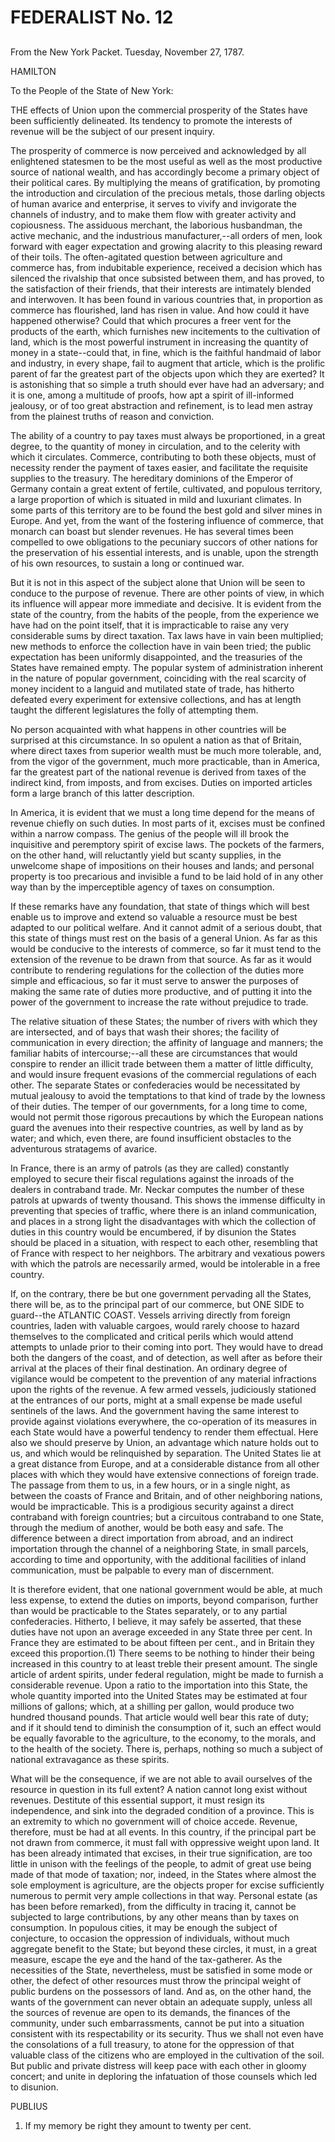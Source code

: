 # FEDERALIST No. 12
## 


From the New York Packet. Tuesday, November 27, 1787.

HAMILTON

To the People of the State of New York:

THE effects of Union upon the commercial prosperity of the States have
been sufficiently delineated. Its tendency to promote the interests of
revenue will be the subject of our present inquiry.

The prosperity of commerce is now perceived and acknowledged by
all enlightened statesmen to be the most useful as well as the most
productive source of national wealth, and has accordingly become a
primary object of their political cares. By multiplying the means of
gratification, by promoting the introduction and circulation of the
precious metals, those darling objects of human avarice and enterprise,
it serves to vivify and invigorate the channels of industry, and to make
them flow with greater activity and copiousness. The assiduous merchant,
the laborious husbandman, the active mechanic, and the industrious
manufacturer,--all orders of men, look forward with eager expectation
and growing alacrity to this pleasing reward of their toils. The
often-agitated question between agriculture and commerce has, from
indubitable experience, received a decision which has silenced the
rivalship that once subsisted between them, and has proved, to the
satisfaction of their friends, that their interests are intimately
blended and interwoven. It has been found in various countries that, in
proportion as commerce has flourished, land has risen in value. And how
could it have happened otherwise? Could that which procures a freer vent
for the products of the earth, which furnishes new incitements to the
cultivation of land, which is the most powerful instrument in increasing
the quantity of money in a state--could that, in fine, which is the
faithful handmaid of labor and industry, in every shape, fail to augment
that article, which is the prolific parent of far the greatest part
of the objects upon which they are exerted? It is astonishing that so
simple a truth should ever have had an adversary; and it is one, among
a multitude of proofs, how apt a spirit of ill-informed jealousy, or
of too great abstraction and refinement, is to lead men astray from the
plainest truths of reason and conviction.

The ability of a country to pay taxes must always be proportioned, in
a great degree, to the quantity of money in circulation, and to the
celerity with which it circulates. Commerce, contributing to both these
objects, must of necessity render the payment of taxes easier, and
facilitate the requisite supplies to the treasury. The hereditary
dominions of the Emperor of Germany contain a great extent of fertile,
cultivated, and populous territory, a large proportion of which is
situated in mild and luxuriant climates. In some parts of this territory
are to be found the best gold and silver mines in Europe. And yet, from
the want of the fostering influence of commerce, that monarch can
boast but slender revenues. He has several times been compelled to
owe obligations to the pecuniary succors of other nations for the
preservation of his essential interests, and is unable, upon the
strength of his own resources, to sustain a long or continued war.

But it is not in this aspect of the subject alone that Union will be
seen to conduce to the purpose of revenue. There are other points of
view, in which its influence will appear more immediate and decisive. It
is evident from the state of the country, from the habits of the
people, from the experience we have had on the point itself, that it is
impracticable to raise any very considerable sums by direct taxation.
Tax laws have in vain been multiplied; new methods to enforce the
collection have in vain been tried; the public expectation has been
uniformly disappointed, and the treasuries of the States have remained
empty. The popular system of administration inherent in the nature of
popular government, coinciding with the real scarcity of money incident
to a languid and mutilated state of trade, has hitherto defeated every
experiment for extensive collections, and has at length taught the
different legislatures the folly of attempting them.

No person acquainted with what happens in other countries will be
surprised at this circumstance. In so opulent a nation as that of
Britain, where direct taxes from superior wealth must be much more
tolerable, and, from the vigor of the government, much more practicable,
than in America, far the greatest part of the national revenue is
derived from taxes of the indirect kind, from imposts, and from
excises. Duties on imported articles form a large branch of this latter
description.

In America, it is evident that we must a long time depend for the means
of revenue chiefly on such duties. In most parts of it, excises must
be confined within a narrow compass. The genius of the people will ill
brook the inquisitive and peremptory spirit of excise laws. The pockets
of the farmers, on the other hand, will reluctantly yield but scanty
supplies, in the unwelcome shape of impositions on their houses and
lands; and personal property is too precarious and invisible a fund to
be laid hold of in any other way than by the imperceptible agency of
taxes on consumption.

If these remarks have any foundation, that state of things which will
best enable us to improve and extend so valuable a resource must be
best adapted to our political welfare. And it cannot admit of a serious
doubt, that this state of things must rest on the basis of a general
Union. As far as this would be conducive to the interests of commerce,
so far it must tend to the extension of the revenue to be drawn from
that source. As far as it would contribute to rendering regulations for
the collection of the duties more simple and efficacious, so far it
must serve to answer the purposes of making the same rate of duties
more productive, and of putting it into the power of the government to
increase the rate without prejudice to trade.

The relative situation of these States; the number of rivers with which
they are intersected, and of bays that wash their shores; the facility
of communication in every direction; the affinity of language
and manners; the familiar habits of intercourse;--all these are
circumstances that would conspire to render an illicit trade between
them a matter of little difficulty, and would insure frequent evasions
of the commercial regulations of each other. The separate States or
confederacies would be necessitated by mutual jealousy to avoid the
temptations to that kind of trade by the lowness of their duties. The
temper of our governments, for a long time to come, would not permit
those rigorous precautions by which the European nations guard the
avenues into their respective countries, as well by land as by
water; and which, even there, are found insufficient obstacles to the
adventurous stratagems of avarice.

In France, there is an army of patrols (as they are called) constantly
employed to secure their fiscal regulations against the inroads of the
dealers in contraband trade. Mr. Neckar computes the number of these
patrols at upwards of twenty thousand. This shows the immense difficulty
in preventing that species of traffic, where there is an inland
communication, and places in a strong light the disadvantages with which
the collection of duties in this country would be encumbered, if by
disunion the States should be placed in a situation, with respect to
each other, resembling that of France with respect to her neighbors. The
arbitrary and vexatious powers with which the patrols are necessarily
armed, would be intolerable in a free country.

If, on the contrary, there be but one government pervading all the
States, there will be, as to the principal part of our commerce, but
ONE SIDE to guard--the ATLANTIC COAST. Vessels arriving directly from
foreign countries, laden with valuable cargoes, would rarely choose to
hazard themselves to the complicated and critical perils which would
attend attempts to unlade prior to their coming into port. They would
have to dread both the dangers of the coast, and of detection, as well
after as before their arrival at the places of their final destination.
An ordinary degree of vigilance would be competent to the prevention
of any material infractions upon the rights of the revenue. A few armed
vessels, judiciously stationed at the entrances of our ports, might at
a small expense be made useful sentinels of the laws. And the government
having the same interest to provide against violations everywhere,
the co-operation of its measures in each State would have a powerful
tendency to render them effectual. Here also we should preserve by
Union, an advantage which nature holds out to us, and which would be
relinquished by separation. The United States lie at a great distance
from Europe, and at a considerable distance from all other places
with which they would have extensive connections of foreign trade.
The passage from them to us, in a few hours, or in a single night,
as between the coasts of France and Britain, and of other neighboring
nations, would be impracticable. This is a prodigious security against a
direct contraband with foreign countries; but a circuitous contraband to
one State, through the medium of another, would be both easy and safe.
The difference between a direct importation from abroad, and an indirect
importation through the channel of a neighboring State, in small
parcels, according to time and opportunity, with the additional
facilities of inland communication, must be palpable to every man of
discernment.

It is therefore evident, that one national government would be able, at
much less expense, to extend the duties on imports, beyond comparison,
further than would be practicable to the States separately, or to any
partial confederacies. Hitherto, I believe, it may safely be asserted,
that these duties have not upon an average exceeded in any State three
per cent. In France they are estimated to be about fifteen per cent.,
and in Britain they exceed this proportion.(1) There seems to be nothing
to hinder their being increased in this country to at least treble their
present amount. The single article of ardent spirits, under federal
regulation, might be made to furnish a considerable revenue. Upon a
ratio to the importation into this State, the whole quantity imported
into the United States may be estimated at four millions of gallons;
which, at a shilling per gallon, would produce two hundred thousand
pounds. That article would well bear this rate of duty; and if it should
tend to diminish the consumption of it, such an effect would be equally
favorable to the agriculture, to the economy, to the morals, and to the
health of the society. There is, perhaps, nothing so much a subject of
national extravagance as these spirits.

What will be the consequence, if we are not able to avail ourselves of
the resource in question in its full extent? A nation cannot long exist
without revenues. Destitute of this essential support, it must resign
its independence, and sink into the degraded condition of a province.
This is an extremity to which no government will of choice accede.
Revenue, therefore, must be had at all events. In this country, if the
principal part be not drawn from commerce, it must fall with oppressive
weight upon land. It has been already intimated that excises, in their
true signification, are too little in unison with the feelings of the
people, to admit of great use being made of that mode of taxation; nor,
indeed, in the States where almost the sole employment is agriculture,
are the objects proper for excise sufficiently numerous to permit very
ample collections in that way. Personal estate (as has been before
remarked), from the difficulty in tracing it, cannot be subjected to
large contributions, by any other means than by taxes on consumption. In
populous cities, it may be enough the subject of conjecture, to occasion
the oppression of individuals, without much aggregate benefit to the
State; but beyond these circles, it must, in a great measure, escape the
eye and the hand of the tax-gatherer. As the necessities of the State,
nevertheless, must be satisfied in some mode or other, the defect of
other resources must throw the principal weight of public burdens on
the possessors of land. And as, on the other hand, the wants of the
government can never obtain an adequate supply, unless all the sources
of revenue are open to its demands, the finances of the community, under
such embarrassments, cannot be put into a situation consistent with
its respectability or its security. Thus we shall not even have the
consolations of a full treasury, to atone for the oppression of that
valuable class of the citizens who are employed in the cultivation of
the soil. But public and private distress will keep pace with each
other in gloomy concert; and unite in deploring the infatuation of those
counsels which led to disunion.

PUBLIUS

1. If my memory be right they amount to twenty per cent.




